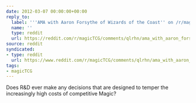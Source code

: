 ```yaml
---
date: 2012-03-07 00:00:00+00:00
reply_to:
  label: '''AMA with Aaron Forsythe of Wizards of the Coast'' on /r/magicTCG'
  name: ''
  type: reddit
  url: https://reddit.com/r/magicTCG/comments/qlrhn/ama_with_aaron_forsythe_of_wizards_of_the_coast/
source: reddit
syndicated:
- type: reddit
  url: https://www.reddit.com/r/magicTCG/comments/qlrhn/ama_with_aaron_forsythe_of_wizards_of_the_coast/c3ykulm/
tags:
- magicTCG
---
```


Does R&D ever make any decisions that are designed to temper the increasingly high costs of competitive Magic?